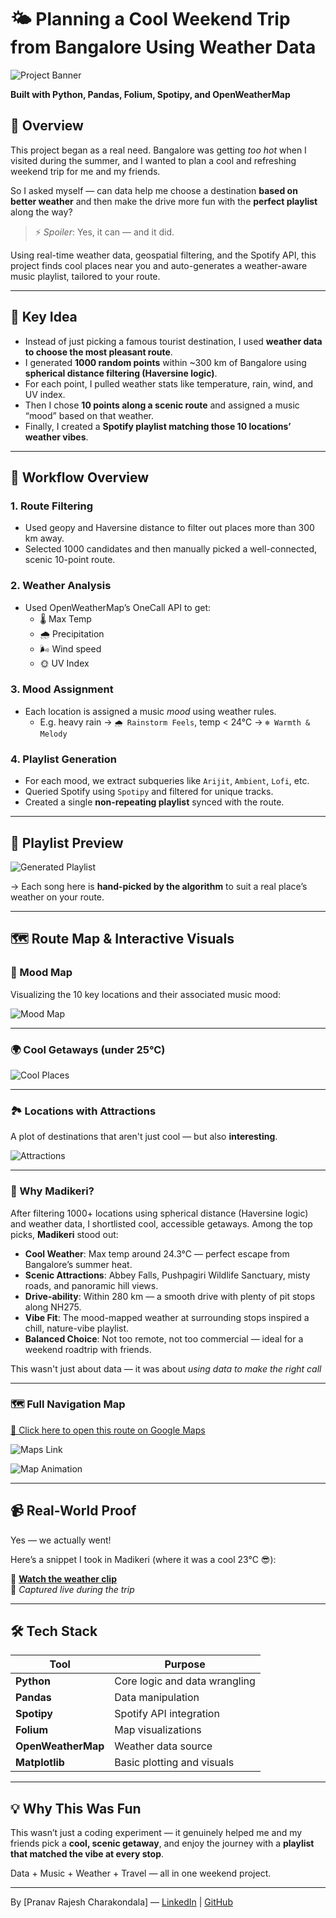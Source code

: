 # 🌤️ Planning a Cool Weekend Trip from Bangalore Using Weather Data

![Project Banner](./Mood_map.png)

**Built with Python, Pandas, Folium, Spotipy, and OpenWeatherMap**

## 📌 Overview

This project began as a real need. Bangalore was getting *too hot* when I visited during the summer, and I wanted to plan a cool and refreshing weekend trip for me and my friends.

So I asked myself — can data help me choose a destination **based on better weather** and then make the drive more fun with the **perfect playlist** along the way?

> ⚡️ *Spoiler*: Yes, it can — and it did.

Using real-time weather data, geospatial filtering, and the Spotify API, this project finds cool places near you and auto-generates a weather-aware music playlist, tailored to your route.

---

## 🧠 Key Idea

- Instead of just picking a famous tourist destination, I used **weather data to choose the most pleasant route**.
- I generated **1000 random points** within ~300 km of Bangalore using **spherical distance filtering (Haversine logic)**.
- For each point, I pulled weather stats like temperature, rain, wind, and UV index.
- Then I chose **10 points along a scenic route** and assigned a music “mood” based on that weather.
- Finally, I created a **Spotify playlist matching those 10 locations’ weather vibes**.

---

## 🔄 Workflow Overview

### 1. **Route Filtering**
- Used geopy and Haversine distance to filter out places more than 300 km away.
- Selected 1000 candidates and then manually picked a well-connected, scenic 10-point route.

### 2. **Weather Analysis**
- Used OpenWeatherMap’s OneCall API to get:
  - 🌡 Max Temp
  - 🌧 Precipitation
  - 🌬 Wind speed
  - 🌞 UV Index

### 3. **Mood Assignment**
- Each location is assigned a music *mood* using weather rules.
  - E.g. heavy rain → `🌧 Rainstorm Feels`, temp < 24°C → `❄️ Warmth & Melody`

### 4. **Playlist Generation**
- For each mood, we extract subqueries like `Arijit`, `Ambient`, `Lofi`, etc.
- Queried Spotify using `Spotipy` and filtered for unique tracks.
- Created a single **non-repeating playlist** synced with the route.

---

## 🎵 Playlist Preview

![Generated Playlist](./Playlist.png)

→ Each song here is **hand-picked by the algorithm** to suit a real place’s weather on your route.

---

## 🗺️ Route Map & Interactive Visuals

### 📍 Mood Map

Visualizing the 10 key locations and their associated music mood:

![Mood Map](./Mood_map.png)

---

### 🌍 Cool Getaways (under 25°C)

![Cool Places](./cool_places_below_25_deg.png)

---

### 🏞️ Locations with Attractions

A plot of destinations that aren't just cool — but also **interesting**.

![Attractions](./places_with_attractions.png)

---

### 🎯 Why Madikeri?

After filtering 1000+ locations using spherical distance (Haversine logic) and weather data, I shortlisted cool, accessible getaways. Among the top picks, **Madikeri** stood out:

- **Cool Weather**: Max temp around 24.3°C — perfect escape from Bangalore’s summer heat.
- **Scenic Attractions**: Abbey Falls, Pushpagiri Wildlife Sanctuary, misty roads, and panoramic hill views.
- **Drive-ability**: Within 280 km — a smooth drive with plenty of pit stops along NH275.
- **Vibe Fit**: The mood-mapped weather at surrounding stops inspired a chill, nature-vibe playlist.
- **Balanced Choice**: Not too remote, not too commercial — ideal for a weekend roadtrip with friends.

This wasn't just about data — it was about *using data to make the right call* 

---

### 🗺️ Full Navigation Map

[🧭 Click here to open this route on Google Maps](https://www.google.com/maps/dir/Bangalore/Vittal+Mallya+Rd,+Bengaluru,+Karnataka/Bangalore-Mysore+Road,+Bidadi/NICE+Peripheral+Ring+Road/Bengaluru-Mysuru+Expressway/Kanakapura+Rd,+Talaghattapura/Maddur/Mysore+Rd,+Mandya,+Karnataka/Mysuru,+Karnataka/Gonikoppal,+Karnataka/Madikeri)

![Maps Link](./maps_link.png)

![Map Animation](map.gif)

---

## 📹 Real-World Proof

Yes — we actually went!

Here’s a snippet I took in Madikeri (where it was a cool 23°C 😎):

🎥 **[Watch the weather clip](https://youtube.com/shorts/WdWM5egHSn0?feature=share)**  
📍 *Captured live during the trip*

---

## 🛠️ Tech Stack

| Tool            | Purpose                                  |
|-----------------|------------------------------------------|
| **Python**      | Core logic and data wrangling            |
| **Pandas**      | Data manipulation                        |
| **Spotipy**     | Spotify API integration                  |
| **Folium**      | Map visualizations                       |
| **OpenWeatherMap** | Weather data source                  |
| **Matplotlib**  | Basic plotting and visuals               |

---

## 💡 Why This Was Fun

This wasn’t just a coding experiment — it genuinely helped me and my friends pick a **cool, scenic getaway**, and enjoy the journey with a **playlist that matched the vibe at every stop**.

Data + Music + Weather + Travel — all in one weekend project.

---
 
By [Pranav Rajesh Charakondala] — [LinkedIn](https://www.linkedin.com/in/pranav-c-r-852752202/) | [GitHub](https://github.com/PranavCR01)
